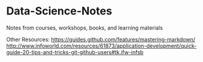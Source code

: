 # Data-Science-Notes
Notes from courses, workshops, books, and learning materials

Other Resources:
https://guides.github.com/features/mastering-markdown/
http://www.infoworld.com/resources/61873/application-development/quick-guide-20-tips-and-tricks-git-github-users#tk.ifw-infsb
